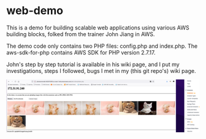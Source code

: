 # web-demo
This is a demo for building scalable web applications using various AWS building blocks, folked from the trainer John Jiang in AWS.

The demo code only contains two PHP files: config.php and index.php. The aws-sdk-for-php contains AWS SDK for PHP version 2.7.17.

John's step by step tutorial is available in his wiki page, and I put my investigations, steps I followed, bugs I met in my (this git repo's) wiki page.

<img src="https://github.com/CorrineTan/web-demo/blob/master/read_me/image.png">
